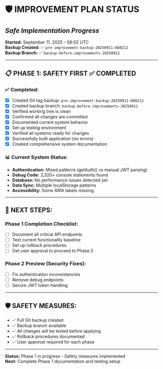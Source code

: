 # 🛡️ IMPROVEMENT PLAN STATUS
## *Safe Implementation Progress*

**Started:** September 11, 2025 - 08:02 UTC  
**Backup Created:** ✅ `pre-improvement-backup-20250911-080212`  
**Backup Branch:** ✅ `backup-before-improvements-20250911`

---

## **📋 PHASE 1: SAFETY FIRST** ✅ COMPLETED

### **✅ Completed:**
- [x] Created Git tag backup: `pre-improvement-backup-20250911-080212`
- [x] Created backup branch: `backup-before-improvements-20250911`
- [x] Verified working tree is clean
- [x] Confirmed all changes are committed
- [x] Documented current system behavior
- [x] Set up testing environment
- [x] Verified all systems ready for changes
- [x] Successfully built application (no errors)
- [x] Created comprehensive system documentation

### **📊 Current System Status:**
- **Authentication:** Mixed patterns (getAuth() vs manual JWT parsing)
- **Debug Code:** 2,320+ console statements found
- **Database:** No performance issues detected yet
- **Data Sync:** Multiple localStorage patterns
- **Accessibility:** Some ARIA labels missing

---

## **🎯 NEXT STEPS:**

### **Phase 1 Completion Checklist:**
- [ ] Document all critical API endpoints
- [ ] Test current functionality baseline
- [ ] Set up rollback procedures
- [ ] Get user approval to proceed to Phase 2

### **Phase 2 Preview (Security Fixes):**
- [ ] Fix authentication inconsistencies
- [ ] Remove debug endpoints
- [ ] Secure JWT token handling

---

## **🛡️ SAFETY MEASURES:**
- ✅ Full Git backup created
- ✅ Backup branch available
- ✅ All changes will be tested before applying
- ✅ Rollback procedures documented
- ✅ User approval required for each phase

---

**Status:** Phase 1 in progress - Safety measures implemented  
**Next:** Complete Phase 1 documentation and testing setup
